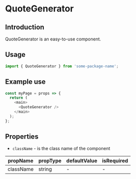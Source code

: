 # QuoteGenerator

<!-- STORY -->

## Introduction

QuoteGenerator is an easy-to-use component.

## Usage

```javascript
import { QuoteGenerator } from 'some-package-name';
```

## Example use

```javascript
const myPage = props => {
  return (
    <main>
      <QuoteGenerator />
    </main>
  );
};
```

## Properties

- `className` - is the class name of the component

| propName  | propType | defaultValue | isRequired |
| --------- | -------- | ------------ | ---------- |
| className | string   | -            | -          |

